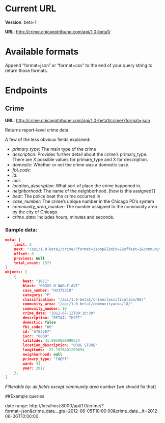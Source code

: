 # Current URL

**Version**: beta-1

**URL**: http://crime.chicagotribune.com/api/1.0-beta1/


# Available formats

Append “format=json” or “format=csv” to the end of your query string to return those formats.

# Endpoints

## Crime

**URL**: http://crime.chicagotribune.com/api/1.0-beta1/crime/?format=json

Returns report-level crime data.

A few of the less obvious fields explained:

* *primary_type*: The main type of the crime
* *description*: Provides further detail about the crime’s primary_type. There are X possible values for primary_type and X for description.
* *domestic*: Whether or not the crime was a domestic case.
* *fbi_code*:
* *id*:
* *iucr*:
* *location_description*: What sort of place the crime happened in.
* *neighborhood*: The name of the neighborhood. [how is this assigned?]
* *beat*: The police beat the crime occurred in
* *case_number*: The crime’s unique number in the Chicago PD’s system
* *community_area_number*: The number assigned to the community area by the city of Chicago.
* *crime_date*: Includes hours, minutes and seconds.

### Sample data:
```json
meta: {
    limit: 2
    next: "/api/1.0-beta1/crime/?format=jsonp&limit=2&offset=2&community_area=10"
    offset: 0
    previous: null
    total_count: 1573
}
objects: [
    {
        beat: "1611"
        block: "063XX N NAGLE AVE"
        case_number: "HV379310"
        category: "P"
        classification: "/api/1.0-beta1/crimeclassification/89/"
        community_area: "/api/1.0-beta1/communityarea/10/"
        community_number: 10
        crime_date: "2012-07-12T09:10:00"
        description: "RETAIL THEFT"
        domestic: false
        fbi_code: "06"
        id: "8703207"
        iucr: "0860"
        latitude: 41.9959560990624
        location_description: "DRUG STORE"
        longitude: -87.7876401209694
        neighborhood: null
        primary_type: "THEFT"
        ward: 41
        year: 2012
    },
]
```

*Filterable by: all fields except community area number* [we should fix that]

##Example queries

date range:
http://localhost:8000/api/1.0/crime/?format=json&crime_date__gte=2012-06-05T10:00:00&crime_date__lt=2012-06-06T10:00:00
